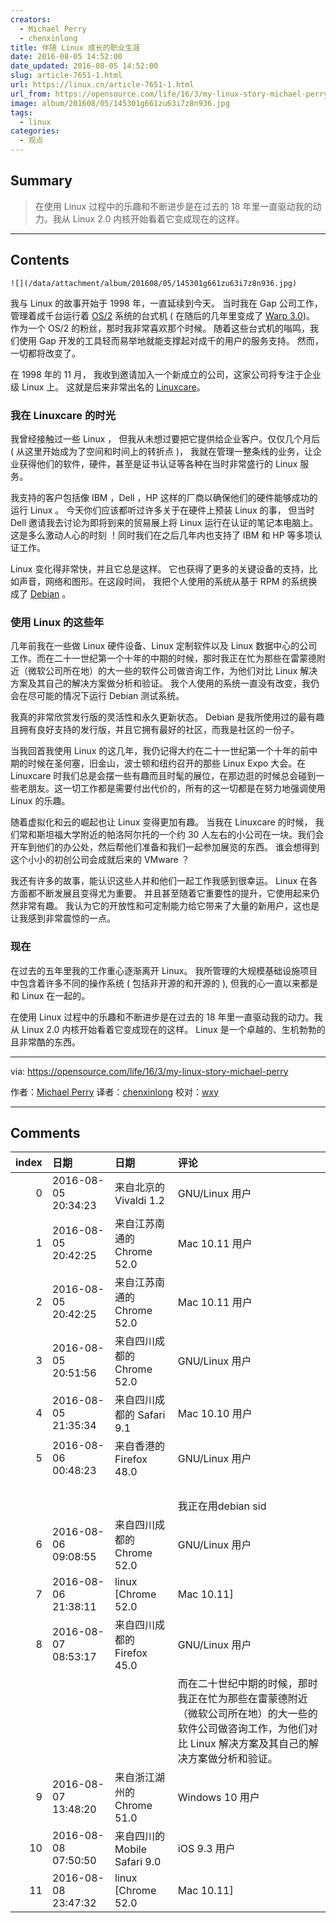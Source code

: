 ```yaml
---
creators:
  - Michael Perry
  - chenxinlong
title: 伴随 Linux 成长的职业生涯
date: 2016-08-05 14:52:00
date_updated: 2016-08-05 14:52:00
slug: article-7651-1.html
url: https://linux.cn/article-7651-1.html
url_from: https://opensource.com/life/16/3/my-linux-story-michael-perry
image: album/201608/05/145301g661zu63i7z8n936.jpg
tags:
  - linux
categories:
  - 观点
---
```


## Summary

> 在使用 Linux 过程中的乐趣和不断进步是在过去的 18 年里一直驱动我的动力。我从 Linux 2.0 内核开始看着它变成现在的这样。

***

<!-- more -->

## Contents

`![](/data/attachment/album/201608/05/145301g661zu63i7z8n936.jpg)`

我与 Linux 的故事开始于 1998 年，一直延续到今天。 当时我在 Gap 公司工作，管理着成千台运行着 [OS/2](https://en.wikipedia.org/wiki/OS/2) 系统的台式机 ( 在随后的几年里变成了 [Warp 3.0](https://archive.org/details/IBMOS2Warp3Collection))。 作为一个 OS/2 的粉丝，那时我非常喜欢那个时候。 随着这些台式机的嗡鸣，我们使用 Gap 开发的工具轻而易举地就能支撑起对成千的用户的服务支持。 然而，一切都将改变了。

在 1998 年的 11 月， 我收到邀请加入一个新成立的公司，这家公司将专注于企业级 Linux 上。 这就是后来非常出名的 [Linuxcare](https://archive.org/details/IBMOS2Warp3Collection)。

### 我在 Linuxcare 的时光

我曾经接触过一些 Linux ， 但我从未想过要把它提供给企业客户。仅仅几个月后 ( 从这里开始成为了空间和时间上的转折点 )， 我就在管理一整条线的业务，让企业获得他们的软件，硬件，甚至是证书认证等各种在当时非常盛行的 Linux 服务。

我支持的客户包括像 IBM ，Dell ，HP 这样的厂商以确保他们的硬件能够成功的运行 Linux 。 今天你们应该都听过许多关于在硬件上预装 Linux 的事， 但当时 Dell 邀请我去讨论为即将到来的贸易展上将 Linux 运行在认证的笔记本电脑上。 这是多么激动人心的时刻 ！同时我们在之后几年内也支持了 IBM 和 HP 等多项认证工作。

Linux 变化得非常快，并且它总是这样。 它也获得了更多的关键设备的支持，比如声音，网络和图形。在这段时间， 我把个人使用的系统从基于 RPM 的系统换成了 [Debian](https://en.wikipedia.org/wiki/Linuxcare) 。

### 使用 Linux 的这些年

几年前我在一些做 Linux 硬件设备、Linux 定制软件以及 Linux 数据中心的公司工作。而在二十一世纪第一个十年的中期的时候，那时我正在忙为那些在雷蒙德附近（微软公司所在地）的大一些的软件公司做咨询工作，为他们对比 Linux 解决方案及其自己的解决方案做分析和验证。 我个人使用的系统一直没有改变，我仍会在尽可能的情况下运行 Debian 测试系统。

我真的非常欣赏发行版的灵活性和永久更新状态。 Debian 是我所使用过的最有趣且拥有良好支持的发行版，并且它拥有最好的社区，而我是社区的一份子。

当我回首我使用 Linux 的这几年，我仍记得大约在二十一世纪第一个十年的前中期的时候在圣何塞，旧金山，波士顿和纽约召开的那些 Linux Expo 大会。在 Linuxcare 时我们总是会摆一些有趣而且时髦的展位，在那边逛的时候总会碰到一些老朋友。这一切工作都是需要付出代价的，所有的这一切都是在努力地强调使用 Linux 的乐趣。

随着虚拟化和云的崛起也让 Linux 变得更加有趣。 当我在 Linuxcare 的时候， 我们常和斯坦福大学附近的帕洛阿尔托的一个约 30 人左右的小公司在一块。我们会开车到他们的办公处，然后帮他们准备和我们一起参加展览的东西。 谁会想得到这个小小的初创公司会成就后来的 VMware ？

我还有许多的故事，能认识这些人并和他们一起工作我感到很幸运。 Linux 在各方面都不断发展且变得尤为重要。 并且甚至随着它重要性的提升，它使用起来仍然非常有趣。 我认为它的开放性和可定制能力给它带来了大量的新用户，这也是让我感到非常震惊的一点。

### 现在

在过去的五年里我的工作重心逐渐离开 Linux。 我所管理的大规模基础设施项目中包含着许多不同的操作系统 ( 包括非开源的和开源的 ), 但我的心一直以来都是和 Linux 在一起的。

在使用 Linux 过程中的乐趣和不断进步是在过去的 18 年里一直驱动我的动力。我从 Linux 2.0 内核开始看着它变成现在的这样。 Linux 是一个卓越的、生机勃勃的且非常酷的东西。

---

via: <https://opensource.com/life/16/3/my-linux-story-michael-perry>

作者：[Michael Perry](https://opensource.com/users/mpmilestogo) 译者：[chenxinlong](https://github.com/chenxinlong) 校对：[wxy](https://github.com/wxy)

***

## Comments

|   index | 日期                | 日期                                       | 评论                                                                                                                                                                                                                                        |
|--------:|:--------------------|:-------------------------------------------|:--------------------------------------------------------------------------------------------------------------------------------------------------------------------------------------------------------------------------------------------|
|       0 | 2016-08-05 20:34:23 | 来自北京的 Vivaldi 1.2|GNU/Linux 用户      | 不錯，我也最喜歡Debian，最安靜方便生心～                                                                                                                        |
|       1 | 2016-08-05 20:42:25 | 来自江苏南通的 Chrome 52.0|Mac 10.11 用户  | 虽然你们都说好，还是觉得linux桌面比不上winxp，是我一个人的错觉么？                                                                                              |
|       2 | 2016-08-05 20:42:25 | 来自江苏南通的 Chrome 52.0|Mac 10.11 用户  | 虽然你们都说好，还是觉得linux桌面比不上winxp，是我一个人的错觉么？                                                                                              |
|       3 | 2016-08-05 20:51:56 | 来自四川成都的 Chrome 52.0|GNU/Linux 用户  | Debian 稳定版更新太慢。                                                                                                                                         |
|       4 | 2016-08-05 21:35:34 | 来自四川成都的 Safari 9.1|Mac 10.10 用户   | 不知是翻译的原因还是作者的原因，老是在说二十世纪前期中期后期，二十世纪的前期和中期微软linux都还没有吧.....写得很不严谨啊...........                             |
|       5 | 2016-08-06 00:48:23 | 来自香港的 Firefox 48.0|GNU/Linux 用户     | 那是因為你用debian stable。debian有三個releases：stable（jessie）、testing（stretch）、unstable（sid），還有一個repository：experimental<br />                  |
|         |                     |                                            | <br />                                                                                                                                                          |
|         |                     |                                            | 我正在用debian sid                                                                                                                                                  |
|       6 | 2016-08-06 09:08:55 | 来自四川成都的 Chrome 52.0|GNU/Linux 用户  | 没有看到回复里“稳定版”三个字吗？用不是稳定版仓库的包，还能叫稳定版吗？                                                                                          |
|       7 | 2016-08-06 21:38:11 | linux [Chrome 52.0|Mac 10.11]              | 抱歉，你说的对，是我们翻译错误。原文是 ： in the early and mid 2000's                                                                                           |
|       8 | 2016-08-07 08:53:17 | 来自四川成都的 Firefox 45.0|GNU/Linux 用户 | 还有一个地方:<br />                                                                                                                                             |
|         |                     |                                            | 而在二十世纪中期的时候，那时我正在忙为那些在雷蒙德附近（微软公司所在地）的大一些的软件公司做咨询工作，为他们对比 Linux 解决方案及其自己的解决方案做分析和验证。                                                                             |
|       9 | 2016-08-07 13:48:20 | 来自浙江湖州的 Chrome 51.0|Windows 10 用户 | 你要更新快？那可以试试Arch，手动滑稽                                                                                                                            |
|      10 | 2016-08-08 07:50:50 | 来自四川的 Mobile Safari 9.0|iOS 9.3 用户  | 更新快慢与你何干？                                                                                                                                              |
|      11 | 2016-08-08 23:47:32 | linux [Chrome 52.0|Mac 10.11]              | 谢谢您的细心！感谢！                                                                                                                                            |
